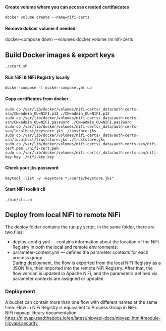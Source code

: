#### Create volume where you can access created certifaicates
```
docker volume create --name=nifi-certs
```

#### Remove dokcer volume if needed
docker-compose down --volumes
docker volume rm nifi-certs

## Build Docker images & export keys
```
./start.sh
```

#### Run NiFi & NiFi Registry locally
`docker-compose -f docker-compose.yml up`

#### Copy certificates from docker
```
sudo cp /var/lib/docker/volumes/nifi-certs/_data/auth-certs-san/CN=admin_OU=NIFI.p12 ./CN=admin_OU=NIFI.p12
sudo cp /var/lib/docker/volumes/nifi-certs/_data/auth-certs-san/CN=admin_OU=NIFI.password ./CN=admin_OU=NIFI.password
sudo cp /var/lib/docker/volumes/nifi-certs/_data/auth-certs-san/localhost/keystore.jks ./keystore.jks
sudo cp /var/lib/docker/volumes/nifi-certs/_data/auth-certs-san/localhost/truststore.jks ./truststore.jks
sudo cp /var/lib/docker/volumes/nifi-certs/_data/auth-certs-san/nifi-cert.pem ./nifi-cert.pem
sudo cp /var/lib/docker/volumes/nifi-certs/_data/auth-certs-san/nifi-key.key ./nifi-key.key
```

#### Check your jks password
```
keytool -list -v -keystore "./certs/keystore.jks"
```

#### Start NiFI toolkit cli
```
./bin/cli.sh
```

## Deploy from local NiFi to remote NiFi
The deploy folder contains the run.py script. In the same folder, there are two files:  

- deploy-config.yml — contains information about the location of the NiFi Registry in both the local and remote environments;  
- parameter-context.yml — defines the parameter contexts for each process group.  
During deployment, the flow is exported from the local NiFi Registry as a JSON file, then imported into the remote NiFi Registry. After that, the flow version is updated in Apache NiFi, and the parameters defined via parameter contexts are assigned or updated.

### Deployment
A bucket can contain more than one flow with different names at the same time. Flow in NiFi Registry is equivalent to Process Group in NiFi.  
NiFi nypyapi library documentation https://nipyapi.readthedocs.io/en/latest/nipyapi-docs/nipyapi.html#module-nipyapi.security
